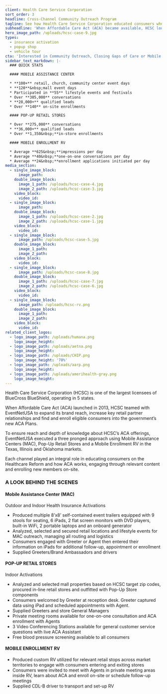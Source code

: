 ```yaml
---
client: Health Care Service Corporation
sort_order: 3
headline: Cross-Channel Community Outreach Program
tagline: See how Health Care Service Corporation educated consumers when the Affordable Care Act launched
subheadline: 'When Affordable Care Act (ACA) became available, HCSC looked to us to produce a turnkey multi-market, multi-channel community outreach program for educating and enrolling consumers.'
hero_image_path: /uploads/hcsc-case-9.jpg
types:
  - insurance activation
  - popup shop
  - vehicle tour
cta: 'Interested in Community Outreach, Closing Gaps of Care or Mobile Enrollment Programs?'
sidebar_text_markdown: |-
  ### QUICK STATS

  #### MOBILE ASSISTANCE CENTER

  * **100+** retail, church, community center event days
  * **120**&nbsp;mall event days
  * Participated in **55** lifestyle events and festivals
  * Over **305,000** conversations
  * **28,000+** qualified leads
  * Over **140** on-site enrollments

  #### POP-UP RETAIL STORES

  * Over **275,000** conversations
  * **36,000+** qualified leads
  * Over **1,350&nbsp;**in-store enrollments

  #### MOBILE ENROLLMENT RV

  * Average **625&nbsp;**impressions per day
  * Average **40&nbsp;**one-on-one conversations per day
  * Average **24&nbsp;**enrollment applications initiated per day
media_section:
  - single_image_block:
      image_path:
    double_image_block:
      image_1_path: /uploads/hcsc-case-4.jpg
      image_2_path: /uploads/hcsc-case-3.jpg
    video_block:
      video_id:
  - single_image_block:
      image_path:
    double_image_block:
      image_1_path: /uploads/hcsc-case-2.jpg
      image_2_path: /uploads/hcsc-case-1.jpg
    video_block:
      video_id:
  - single_image_block:
      image_path: /uploads/hcsc-case-5.jpg
    double_image_block:
      image_1_path:
      image_2_path:
    video_block:
      video_id:
  - single_image_block:
      image_path: /uploads/hcsc-case-8.jpg
    double_image_block:
      image_1_path: /uploads/hcsc-case-7.jpg
      image_2_path: /uploads/hcsc-case-6.jpg
    video_block:
      video_id:
  - single_image_block:
      image_path: /uploads/hcsc-rv.png
    double_image_block:
      image_1_path:
      image_2_path:
    video_block:
      video_id:
related_client_logos:
  - logo_image_path: /uploads/humana.png
    logo_image_height:
  - logo_image_path: /uploads/aetna.png
    logo_image_height:
  - logo_image_path: /uploads/CHIP.png
    logo_image_height: '70%'
  - logo_image_path: /uploads/aarp.png
    logo_image_height:
  - logo_image_path: /uploads/amerihealth-gray.png
    logo_image_height:
---
```



Health Care Service Corporation (HCSC) is one of the largest licensees of BlueCross BlueShield, operating in 5 states.

When Affordable Care Act (ACA) launched in 2013, HCSC teamed with EventNetUSA to expand its brand reach, increase key retail partner relationships and find and enroll eligible consumers into the government’s new ACA Plans.

To ensure reach and depth of knowledge about HCSC’s ACA offerings, EventNetUSA executed a three pronged approach using Mobile Assistance Centers (MAC), Pop-Up Retail Stores and a Mobile Enrollment RV in the Texas, Illinois and Oklahoma markets.

Each channel played an integral role in educating consumers on the Healthcare Reform and how ACA works, engaging through relevant content and enrolling new members on-site.

### A LOOK BEHIND THE SCENES

#### Mobile Assistance Center (MAC)

Outdoor and Indoor Health Insurance Activations

* Produced multiple 8’x8’ self-contained event trailers equipped with 9 stools for seating, 6 iPads, 2 flat screen monitors with DVD players, built-in WiFi, 2 portable laptops and an onboard generator
* Analyzed, selected and secured retail locations and lifestyle events for MAC outreach, managing all routing and logistics
* Consumers engaged with Greeter or Agent then entered their information on iPads for additional follow-up, appointment or enrollment
* Supplied Greeters/Brand Ambassadors and drivers

#### POP-UP RETAIL STORES

Indoor Activations

* Analyzed and selected mall properties based on HCSC target zip codes, procured in-line retail stores and outfitted with Pop-Up Store components
* Consumers welcomed by Greeter at reception desk. Greeter captured data using iPad and scheduled appointments with Agent.
* Supplied Greeters and store General Managers
* Private meeting rooms available for one-on-one consultation and ACA enrollment with Agents
* 3 Video Conferencing Stations available for general customer service questions with live ACA Assistant
* Free blood pressure screening available to all consumers

#### MOBILE ENROLLMENT RV

* Produced custom RV utilized for relevant retail stops across market territories to engage with consumers entering and exiting stores
* Consumers were invited to meet with Agents in private meeting areas inside RV, learn about ACA and enroll on-site or schedule follow-up meetings
* Supplied CDL-B driver to transport and set-up RV